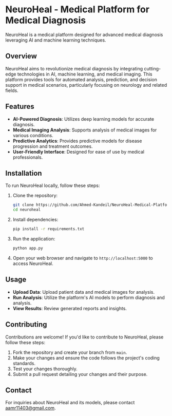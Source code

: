 # NeuroHeal - Medical Platform for Medical Diagnosis

NeuroHeal is a medical platform designed for advanced medical diagnosis leveraging AI and machine learning techniques.

## Overview

NeuroHeal aims to revolutionize medical diagnosis by integrating cutting-edge technologies in AI, machine learning, and medical imaging. This platform provides tools for automated analysis, prediction, and decision support in medical scenarios, particularly focusing on neurology and related fields.

## Features

- **AI-Powered Diagnosis**: Utilizes deep learning models for accurate diagnosis.
- **Medical Imaging Analysis**: Supports analysis of medical images for various conditions.
- **Predictive Analytics**: Provides predictive models for disease progression and treatment outcomes.
- **User-Friendly Interface**: Designed for ease of use by medical professionals.

## Installation

To run NeuroHeal locally, follow these steps:

1. Clone the repository:
   ```bash
   git clone https://github.com/Ahmed-Kandeil/NeuroHeal-Medical-Platform-For-Medical-Diagnosis.git
   cd neuroheal
   ```

2. Install dependencies:
   ```bash
   pip install -r requirements.txt
   ```

3. Run the application:
   ```bash
   python app.py
   ```

4. Open your web browser and navigate to `http://localhost:5000` to access NeuroHeal.

## Usage

- **Upload Data**: Upload patient data and medical images for analysis.
- **Run Analysis**: Utilize the platform's AI models to perform diagnosis and analysis.
- **View Results**: Review generated reports and insights.

## Contributing

Contributions are welcome! If you'd like to contribute to NeuroHeal, please follow these steps:

1. Fork the repository and create your branch from `main`.
2. Make your changes and ensure the code follows the project's coding standards.
3. Test your changes thoroughly.
4. Submit a pull request detailing your changes and their purpose.

## Contact

For inquiries about NeuroHeal and its models, please contact [aamr11403@gmail.com](mailto:aamr11403@gmail.com).
